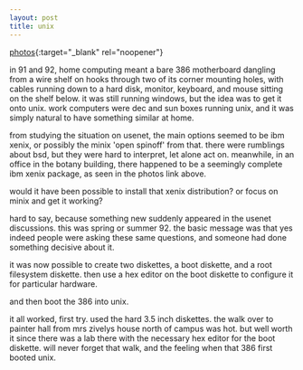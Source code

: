 ```yaml
---
layout: post
title: unix
---
```

[photos](https://photos.app.goo.gl/rL5NTL2iFomFjedM6){:target="_blank" rel="noopener"}

in 91 and 92, home computing meant a bare 386 motherboard dangling from a wire shelf on hooks through two of its corner mounting holes, with cables running down to a hard disk, monitor, keyboard, and mouse sitting on the shelf below. it was still running windows, but the idea was to get it onto unix. work computers were dec and sun boxes running unix, and it was simply natural to have something similar at home.

from studying the situation on usenet, the main options seemed to be ibm xenix, or possibly the minix 'open spinoff' from that. there were rumblings about bsd, but they were hard to interpret, let alone act on. meanwhile, in an office in the botany building, there happened to be a seemingly complete ibm xenix package, as seen in the photos link above. 

would it have been possible to install that xenix distribution? or focus on minix and get it working?

hard to say, because something new suddenly appeared in the usenet discussions. this was spring or summer 92. the basic message was that yes indeed people were asking these same questions, and someone had done something decisive about it.

it was now possible to create two diskettes, a boot diskette, and a root filesystem diskette. then use a hex editor on the boot diskette to configure it for particular hardware.

and then boot the 386 into unix.

it all worked, first try. used the hard 3.5 inch diskettes. the walk over to painter hall from mrs zivelys house north of campus was hot. but well worth it since there was a lab there with the necessary hex editor for the boot diskette. will never forget that walk, and the feeling when that 386 first booted unix. 
